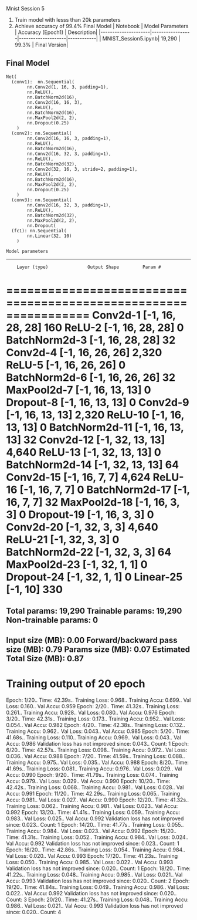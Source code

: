Mnist Session 5 
1. Train model with lesss than 20k parameters
2. Achieve accuracy of 99.4%
Final Model
|    Notebook         | Model Parameters | Accuracy (Epoch1) | Description|
|---------------------|-----------------|--------------------|------------|
| MNIST_Session5.ipynb| 19,290 | 99.3% | Final Version|

## Final Model 

    Net(
      (conv1):  nn.Sequential(
            nn.Conv2d(1, 16, 3, padding=1),
            nn.ReLU(),
            nn.BatchNorm2d(16),
            nn.Conv2d(16, 16, 3),
            nn.ReLU(),
            nn.BatchNorm2d(16),
            nn.MaxPool2d(2, 2),
            nn.Dropout(0.25)
        )
      (conv2): nn.Sequential(
            nn.Conv2d(16, 16, 3, padding=1),
            nn.ReLU(),
            nn.BatchNorm2d(16),
            nn.Conv2d(16, 32, 3, padding=1),
            nn.ReLU(),
            nn.BatchNorm2d(32),
            nn.Conv2d(32, 16, 3, stride=2, padding=1),
            nn.ReLU(),
            nn.BatchNorm2d(16),
            nn.MaxPool2d(2, 2),
            nn.Dropout(0.25)
        )
      (conv3): nn.Sequential(
            nn.Conv2d(16, 32, 3, padding=1),
            nn.ReLU(),
            nn.BatchNorm2d(32),
            nn.MaxPool2d(2, 2),
            nn.Dropout(
      (fc1): nn.Sequential(
            nn.Linear(32, 10)
        )

    Model parameters
----------------------------------------------------------------
        Layer (type)               Output Shape         Param #
================================================================
            Conv2d-1           [-1, 16, 28, 28]             160
              ReLU-2           [-1, 16, 28, 28]               0
       BatchNorm2d-3           [-1, 16, 28, 28]              32
            Conv2d-4           [-1, 16, 26, 26]           2,320
              ReLU-5           [-1, 16, 26, 26]               0
       BatchNorm2d-6           [-1, 16, 26, 26]              32
         MaxPool2d-7           [-1, 16, 13, 13]               0
           Dropout-8           [-1, 16, 13, 13]               0
            Conv2d-9           [-1, 16, 13, 13]           2,320
             ReLU-10           [-1, 16, 13, 13]               0
      BatchNorm2d-11           [-1, 16, 13, 13]              32
           Conv2d-12           [-1, 32, 13, 13]           4,640
             ReLU-13           [-1, 32, 13, 13]               0
      BatchNorm2d-14           [-1, 32, 13, 13]              64
           Conv2d-15             [-1, 16, 7, 7]           4,624
             ReLU-16             [-1, 16, 7, 7]               0
      BatchNorm2d-17             [-1, 16, 7, 7]              32
        MaxPool2d-18             [-1, 16, 3, 3]               0
          Dropout-19             [-1, 16, 3, 3]               0
           Conv2d-20             [-1, 32, 3, 3]           4,640
             ReLU-21             [-1, 32, 3, 3]               0
      BatchNorm2d-22             [-1, 32, 3, 3]              64
        MaxPool2d-23             [-1, 32, 1, 1]               0
          Dropout-24             [-1, 32, 1, 1]               0
           Linear-25                   [-1, 10]             330
================================================================
Total params: 19,290
Trainable params: 19,290
Non-trainable params: 0
----------------------------------------------------------------
Input size (MB): 0.00
Forward/backward pass size (MB): 0.79
Params size (MB): 0.07
Estimated Total Size (MB): 0.87
----------------------------------------------------------------

# Training output of 20 epoch
Epoch: 1/20..  Time: 42.39s.. Training Loss: 0.968..  Training Accu: 0.699..  Val Loss: 0.160..  Val Accu: 0.959
Epoch: 2/20..  Time: 41.32s.. Training Loss: 0.261..  Training Accu: 0.928..  Val Loss: 0.080..  Val Accu: 0.976
Epoch: 3/20..  Time: 42.31s.. Training Loss: 0.173..  Training Accu: 0.952..  Val Loss: 0.054..  Val Accu: 0.982
Epoch: 4/20..  Time: 42.38s.. Training Loss: 0.132..  Training Accu: 0.962..  Val Loss: 0.043..  Val Accu: 0.985
Epoch: 5/20..  Time: 41.68s.. Training Loss: 0.110..  Training Accu: 0.969..  Val Loss: 0.043..  Val Accu: 0.986
Validation loss has not improved since: 0.043.. Count:  1
Epoch: 6/20..  Time: 42.57s.. Training Loss: 0.098..  Training Accu: 0.972..  Val Loss: 0.036..  Val Accu: 0.988
Epoch: 7/20..  Time: 41.59s.. Training Loss: 0.088..  Training Accu: 0.975..  Val Loss: 0.035..  Val Accu: 0.988
Epoch: 8/20..  Time: 41.69s.. Training Loss: 0.081..  Training Accu: 0.976..  Val Loss: 0.029..  Val Accu: 0.990
Epoch: 9/20..  Time: 41.79s.. Training Loss: 0.074..  Training Accu: 0.979..  Val Loss: 0.029..  Val Accu: 0.990
Epoch: 10/20..  Time: 42.42s.. Training Loss: 0.068..  Training Accu: 0.981..  Val Loss: 0.028..  Val Accu: 0.991
Epoch: 11/20..  Time: 42.29s.. Training Loss: 0.065..  Training Accu: 0.981..  Val Loss: 0.027..  Val Accu: 0.990
Epoch: 12/20..  Time: 41.32s.. Training Loss: 0.062..  Training Accu: 0.981..  Val Loss: 0.023..  Val Accu: 0.992
Epoch: 13/20..  Time: 41.41s.. Training Loss: 0.059..  Training Accu: 0.983..  Val Loss: 0.025..  Val Accu: 0.992
Validation loss has not improved since: 0.023.. Count:  1
Epoch: 14/20..  Time: 41.77s.. Training Loss: 0.055..  Training Accu: 0.984..  Val Loss: 0.023..  Val Accu: 0.992
Epoch: 15/20..  Time: 41.31s.. Training Loss: 0.052..  Training Accu: 0.984..  Val Loss: 0.024..  Val Accu: 0.992
Validation loss has not improved since: 0.023.. Count:  1
Epoch: 16/20..  Time: 42.86s.. Training Loss: 0.054..  Training Accu: 0.984..  Val Loss: 0.020..  Val Accu: 0.993
Epoch: 17/20..  Time: 41.23s.. Training Loss: 0.050..  Training Accu: 0.985..  Val Loss: 0.022..  Val Accu: 0.993
Validation loss has not improved since: 0.020.. Count:  1
Epoch: 18/20..  Time: 41.22s.. Training Loss: 0.048..  Training Accu: 0.985..  Val Loss: 0.021..  Val Accu: 0.993
Validation loss has not improved since: 0.020.. Count:  2
Epoch: 19/20..  Time: 41.84s.. Training Loss: 0.049..  Training Accu: 0.986..  Val Loss: 0.022..  Val Accu: 0.992
Validation loss has not improved since: 0.020.. Count:  3
Epoch: 20/20..  Time: 41.27s.. Training Loss: 0.048..  Training Accu: 0.986..  Val Loss: 0.021..  Val Accu: 0.993
Validation loss has not improved since: 0.020.. Count:  4

    
